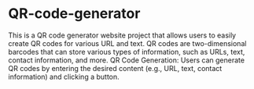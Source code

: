 # QR-code-generator
This is a QR code generator website project that allows users to easily create QR codes for various URL and text.
QR codes are two-dimensional barcodes that can store various types of information, such as URLs, text, contact information, and more.
QR Code Generation: Users can generate QR codes by entering the desired content (e.g., URL, text, contact information) and clicking a button.
